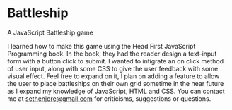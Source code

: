 # Battleship
A JavaScript Battleship game

I learned how to make this game using the Head First JavaScript Programming book. In the book, they had the reader design a text-input form with a button click to submit. I wanted to intigrate an on click method of user input, along with some CSS to give the user feedback with some visual effect. Feel free to expand on it, I plan on adding a feature to allow the user to place battleships on their own grid sometime in the near future as I expand my knowledge of JavaScript, HTML and CSS. You can contact me at sethenjore@gmail.com for criticisms, suggestions or questions.
